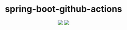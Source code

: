 <h1 align="center">spring-boot-github-actions </h1>

<p align="center">
  
<img src="https://github.com/ashishpawar517/spring-boot-github-actions/actions/workflows/tests.yml/badge.svg">
<img src="https://github.com/ashishpawar517/spring-boot-github-actions/actions/workflows/compile.yaml/badge.svg">
  
</p>
